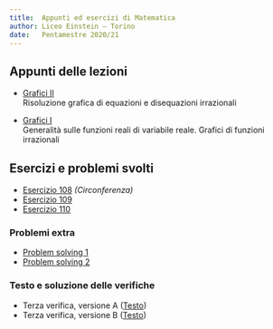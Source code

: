 ```yaml
---
title:  Appunti ed esercizi di Matematica
author: Liceo Einstein – Torino
date:   Pentamestre 2020/21
---
```


## Appunti delle lezioni

* [Grafici II](./u7-lec2.pdf)  
  Risoluzione grafica di equazioni e disequazioni irrazionali 

* [Grafici I](./u7-lec1.pdf)  
  Generalità sulle funzioni reali di variabile reale. Grafici di funzioni irrazionali

## Esercizi e problemi svolti

  * [Esercizio 108](./ex/u7-108.html) *(Circonferenza)*
  * [Esercizio 109](./ex/u7-109.html)
  * [Esercizio 110](./ex/u7-110.html)

### Problemi extra

* [Problem solving 1](./ex/u7-ext1.html)
* [Problem solving 2](./ex/u7-ext2.html)

### Testo e soluzione delle verifiche

* Terza verifica, versione A ([Testo](./test1a.html))
* Terza verifica, versione B ([Testo](./test1b.html))
